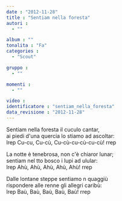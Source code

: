 ```yaml
---
date : "2012-11-28"
title : "Sentiam nella foresta"
autori : 
  - ""

album : ""
tonalita : "Fa"
categories : 
  - "Scout"

gruppo : 
  - ""

momenti : 
  - ""

video : 
identificatore : "sentiam_nella_foresta"
data_revisione : "2012-11-28"
---
```

  
  
 Sentiam nella foresta il cuculo cantar,  
ai piedi d'una quercia lo stiamo ad ascoltar:  
 lrep Cu-cu, Cu-cù, Cu-cù-cu-cù-cu-cù! rrep  
  
  
  
 La notte è tenebrosa, non c'è chiaror lunar;  
sentiam nel tto bosco i lupi ad ulular:  
 lrep Ahù, Ahù, Ahù, Ahù, Ahù! rrep  
  
  
 Dalle lontane steppe sentiamo n quaggiù  
rispondere alle renne gli allegri caribù:  
 lrep Baù, Baù, Baù, Baù, Baù! rrep  
  
